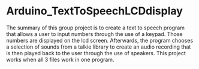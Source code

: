 # Arduino_TextToSpeechLCDdisplay
The summary of this group project is to create a text to speech program that allows a user to input numbers through the use of a keypad. Those numbers are displayed on the lcd screen. Afterwards, the program chooses a selection of sounds from a talkie library to create an audio recording that is then played back to the user through the use of speakers. This project works when all 3 files work in one program.
